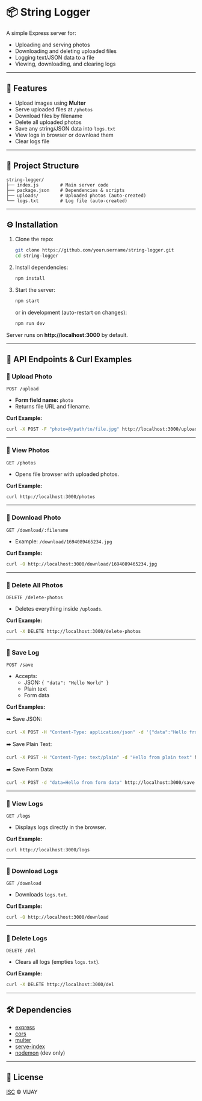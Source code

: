 # 📦 String Logger

A simple Express server for:
- Uploading and serving photos
- Downloading and deleting uploaded files
- Logging text/JSON data to a file
- Viewing, downloading, and clearing logs

---

## 🚀 Features
- Upload images using **Multer**
- Serve uploaded files at `/photos`
- Download files by filename
- Delete all uploaded photos
- Save any string/JSON data into `logs.txt`
- View logs in browser or download them
- Clear logs file

---

## 📂 Project Structure
```
string-logger/
├── index.js        # Main server code
├── package.json    # Dependencies & scripts
├── uploads/        # Uploaded photos (auto-created)
└── logs.txt        # Log file (auto-created)
```

---

## ⚙️ Installation

1. Clone the repo:
   ```bash
   git clone https://github.com/yourusername/string-logger.git
   cd string-logger
   ```

2. Install dependencies:
   ```bash
   npm install
   ```

3. Start the server:
   ```bash
   npm start
   ```
   or in development (auto-restart on changes):
   ```bash
   npm run dev
   ```

Server runs on **http://localhost:3000** by default.

---

## 📡 API Endpoints & Curl Examples

### 🔹 Upload Photo
```http
POST /upload
```
- **Form field name:** `photo`
- Returns file URL and filename.

**Curl Example:**
```bash
curl -X POST -F "photo=@/path/to/file.jpg" http://localhost:3000/upload
```

---

### 🔹 View Photos
```http
GET /photos
```
- Opens file browser with uploaded photos.

**Curl Example:**
```bash
curl http://localhost:3000/photos
```

---

### 🔹 Download Photo
```http
GET /download/:filename
```
- Example: `/download/1694089465234.jpg`

**Curl Example:**
```bash
curl -O http://localhost:3000/download/1694089465234.jpg
```

---

### 🔹 Delete All Photos
```http
DELETE /delete-photos
```
- Deletes everything inside `/uploads`.

**Curl Example:**
```bash
curl -X DELETE http://localhost:3000/delete-photos
```

---

### 🔹 Save Log
```http
POST /save
```
- Accepts:
  - JSON: `{ "data": "Hello World" }`
  - Plain text
  - Form data

**Curl Examples:**

➡️ Save JSON:
```bash
curl -X POST -H "Content-Type: application/json" -d '{"data":"Hello from JSON"}' http://localhost:3000/save
```

➡️ Save Plain Text:
```bash
curl -X POST -H "Content-Type: text/plain" -d "Hello from plain text" http://localhost:3000/save
```

➡️ Save Form Data:
```bash
curl -X POST -d "data=Hello from form data" http://localhost:3000/save
```

---

### 🔹 View Logs
```http
GET /logs
```
- Displays logs directly in the browser.

**Curl Example:**
```bash
curl http://localhost:3000/logs
```

---

### 🔹 Download Logs
```http
GET /download
```
- Downloads `logs.txt`.

**Curl Example:**
```bash
curl -O http://localhost:3000/download
```

---

### 🔹 Delete Logs
```http
DELETE /del
```
- Clears all logs (empties `logs.txt`).

**Curl Example:**
```bash
curl -X DELETE http://localhost:3000/del
```

---

## 🛠️ Dependencies
- [express](https://www.npmjs.com/package/express)
- [cors](https://www.npmjs.com/package/cors)
- [multer](https://www.npmjs.com/package/multer)
- [serve-index](https://www.npmjs.com/package/serve-index)
- [nodemon](https://www.npmjs.com/package/nodemon) (dev only)

---

## 📜 License
[ISC](https://opensource.org/licenses/ISC) © VIJAY
